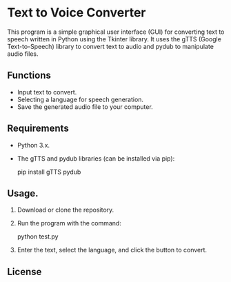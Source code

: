 
# Text to Voice Converter

This program is a simple graphical user interface (GUI) for converting text to speech written in Python using the Tkinter library. It uses the gTTS (Google Text-to-Speech) library to convert text to audio and pydub to manipulate audio files.

## Functions

- Input text to convert.
- Selecting a language for speech generation.
- Save the generated audio file to your computer.

## Requirements

- Python 3.x.
- The gTTS and pydub libraries (can be installed via pip):
 
	pip install gTTS pydub
   
## Usage.

1. Download or clone the repository.
2. Run the program with the command:

	python test.py
	
	
3. Enter the text, select the language, and click the button to convert.

## License
